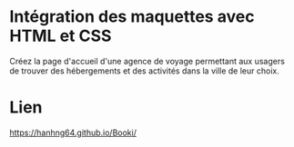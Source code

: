 # Intégration des maquettes avec HTML et CSS
Créez la page d'accueil d'une agence de voyage permettant aux usagers de trouver des hébergements et des activités dans la ville de leur choix.

# Lien
https://hanhng64.github.io/Booki/


